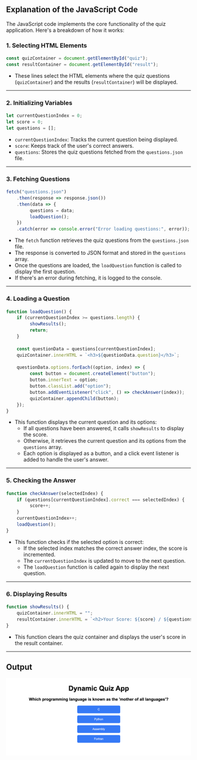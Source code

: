 ## Explanation of the JavaScript Code

The JavaScript code implements the core functionality of the quiz application. Here's a breakdown of how it works:

### 1. **Selecting HTML Elements**
```javascript
const quizContainer = document.getElementById("quiz");
const resultContainer = document.getElementById("result");
```
- These lines select the HTML elements where the quiz questions (`quizContainer`) and the results (`resultContainer`) will be displayed.

---

### 2. **Initializing Variables**
```javascript
let currentQuestionIndex = 0;
let score = 0;
let questions = [];
```
- `currentQuestionIndex`: Tracks the current question being displayed.
- `score`: Keeps track of the user's correct answers.
- `questions`: Stores the quiz questions fetched from the `questions.json` file.

---

### 3. **Fetching Questions**
```javascript
fetch("questions.json")
    .then(response => response.json())
    .then(data => {
         questions = data;
         loadQuestion();
    })
    .catch(error => console.error("Error loading questions:", error));
```
- The `fetch` function retrieves the quiz questions from the `questions.json` file.
- The response is converted to JSON format and stored in the `questions` array.
- Once the questions are loaded, the `loadQuestion` function is called to display the first question.
- If there's an error during fetching, it is logged to the console.

---

### 4. **Loading a Question**
```javascript
function loadQuestion() {
    if (currentQuestionIndex >= questions.length) {
         showResults();
         return;
    }

    const questionData = questions[currentQuestionIndex];
    quizContainer.innerHTML = `<h3>${questionData.question}</h3>`;

    questionData.options.forEach((option, index) => {
         const button = document.createElement("button");
         button.innerText = option;
         button.classList.add("option");
         button.addEventListener("click", () => checkAnswer(index));
         quizContainer.appendChild(button);
    });
}
```
- This function displays the current question and its options:
  - If all questions have been answered, it calls `showResults` to display the score.
  - Otherwise, it retrieves the current question and its options from the `questions` array.
  - Each option is displayed as a button, and a click event listener is added to handle the user's answer.

---

### 5. **Checking the Answer**
```javascript
function checkAnswer(selectedIndex) {
    if (questions[currentQuestionIndex].correct === selectedIndex) {
         score++;
    }
    currentQuestionIndex++;
    loadQuestion();
}
```
- This function checks if the selected option is correct:
  - If the selected index matches the correct answer index, the score is incremented.
  - The `currentQuestionIndex` is updated to move to the next question.
  - The `loadQuestion` function is called again to display the next question.

---

### 6. **Displaying Results**
```javascript
function showResults() {
    quizContainer.innerHTML = "";
    resultContainer.innerHTML = `<h2>Your Score: ${score} / ${questions.length}</h2>`;
}
```
- This function clears the quiz container and displays the user's score in the result container.

---

## Output
![Portfolio Website Preview](assets/output.png)